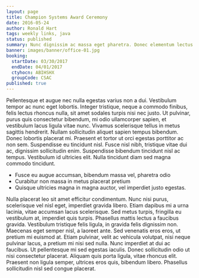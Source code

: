 ```yaml
---
layout: page
title: Champion Systems Award Ceremony
date: 2016-05-24
author: Ronald Hart
tags: weekly links, java
status: published
summary: Nunc dignissim ac massa eget pharetra. Donec elementum lectus.
banner: images/banner/office-01.jpg
booking:
  startDate: 03/30/2017
  endDate: 04/01/2017
  ctyhocn: ABIHSHX
  groupCode: CSAC
published: true
---
```

Pellentesque et augue nec nulla egestas varius non a dui. Vestibulum tempor ac nunc eget lobortis. Integer tristique, neque a commodo finibus, felis lectus rhoncus nulla, sit amet sodales turpis nisi nec justo. Ut pulvinar, purus quis consectetur bibendum, mi odio ullamcorper sapien, et vestibulum lacus ligula vitae nunc. Vivamus scelerisque tellus in metus sagittis hendrerit. Nullam sollicitudin aliquet sapien tempus bibendum. Donec lobortis placerat mi. Praesent et tortor ut orci egestas porttitor ac non sem. Suspendisse eu tincidunt nisl. Fusce nisl nibh, tristique vitae dui ac, dignissim sollicitudin enim. Suspendisse bibendum tincidunt nisl ac tempus. Vestibulum id ultricies elit. Nulla tincidunt diam sed magna commodo tincidunt.

* Fusce eu augue accumsan, bibendum massa vel, pharetra odio
* Curabitur non massa in metus placerat pretium
* Quisque ultricies magna in magna auctor, vel imperdiet justo egestas.

Nulla placerat leo sit amet efficitur condimentum. Nunc nisi purus, scelerisque vel nisl eget, imperdiet gravida libero. Etiam dapibus mi a urna lacinia, vitae accumsan lacus scelerisque. Sed metus turpis, fringilla eu vestibulum at, imperdiet quis turpis. Phasellus mattis lectus a faucibus gravida. Vestibulum tristique felis ligula, in gravida felis dignissim non. Maecenas eget semper nisl, a laoreet ante. Sed venenatis eros eros, ut pretium mi euismod at. Etiam pulvinar, velit ac vehicula volutpat, nisi neque pulvinar lacus, a pretium mi nisi sed nulla. Nunc imperdiet at dui ac faucibus. Ut pellentesque mi sed egestas iaculis. Donec sollicitudin odio ut nisi consectetur placerat. Aliquam quis porta ligula, vitae rhoncus elit. Praesent non ligula semper, ultrices eros quis, bibendum libero. Phasellus sollicitudin nisl sed congue placerat.
